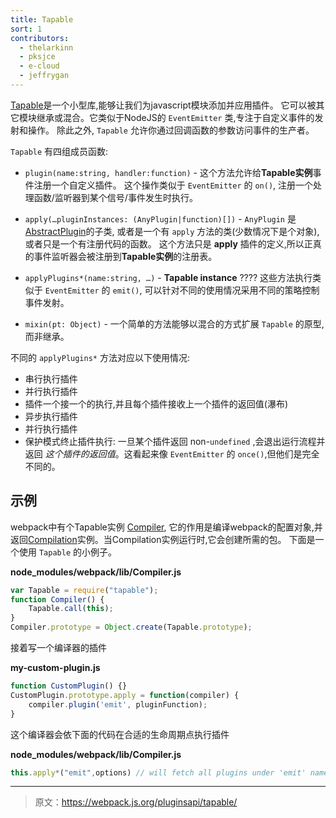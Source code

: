 ```yaml
---
title: Tapable
sort: 1
contributors: 
  - thelarkinn
  - pksjce
  - e-cloud
  - jeffrygan
---
```


[Tapable](https://github.com/webpack/tapable)是一个小型库,能够让我们为javascript模块添加并应用插件。
它可以被其它模块继承或混合。它类似于NodeJS的 `EventEmitter` 类,专注于自定义事件的发射和操作。
除此之外, `Tapable` 允许你通过回调函数的参数访问事件的生产者。

`Tapable` 有四组成员函数:

* `plugin(name:string, handler:function)` - 这个方法允许给**Tapable实例**事件注册一个自定义插件。
这个操作类似于 `EventEmitter` 的 `on()`, 注册一个处理函数/监听器到某个信号/事件发生时执行。

* `apply(…pluginInstances: (AnyPlugin|function)[])` - `AnyPlugin` 是[AbstractPlugin](https://github.com/webpack/webpack/blob/master/lib/AbstractPlugin.js)的子类, 或者是一个有 `apply` 方法的类(少数情况下是个对象),或者只是一个有注册代码的函数。
这个方法只是 **apply** 插件的定义,所以正真的事件监听器会被注册到**Tapable实例**的注册表。

* `applyPlugins*(name:string, …)` - **Tapable instance** ????
这些方法执行类似于 `EventEmitter` 的 `emit()`, 可以针对不同的使用情况采用不同的策略控制事件发射。

* `mixin(pt: Object)` - 一个简单的方法能够以混合的方式扩展 `Tapable` 的原型,而非继承。

不同的 `applyPlugins*` 方法对应以下使用情况:

* 串行执行插件
* 并行执行插件
* 插件一个接一个的执行,并且每个插件接收上一个插件的返回值(瀑布)
* 异步执行插件
* 并行执行插件
* 保护模式终止插件执行: 一旦某个插件返回 non-`undefined` ,会退出运行流程并返回 *这个插件的返回值*。这看起来像 `EventEmitter` 的 `once()`,但他们是完全不同的。

## 示例
webpack中有个Tapable实例 [Compiler](./compiler), 它的作用是编译webpack的配置对象,并返回[Compilation](./compilation)实例。当Compilation实例运行时,它会创建所需的包。
下面是一个使用 `Tapable` 的小例子。

**node_modules/webpack/lib/Compiler.js**

```javascript
var Tapable = require("tapable");
function Compiler() {
	Tapable.call(this);
}
Compiler.prototype = Object.create(Tapable.prototype);
```

接着写一个编译器的插件

**my-custom-plugin.js**

```javascript
function CustomPlugin() {}
CustomPlugin.prototype.apply = function(compiler) {
    compiler.plugin('emit', pluginFunction);    
}
```

这个编译器会依下面的代码在合适的生命周期点执行插件

**node_modules/webpack/lib/Compiler.js**

```javascript
this.apply*("emit",options) // will fetch all plugins under 'emit' name and run them.
```

***

> 原文：https://webpack.js.org/pluginsapi/tapable/